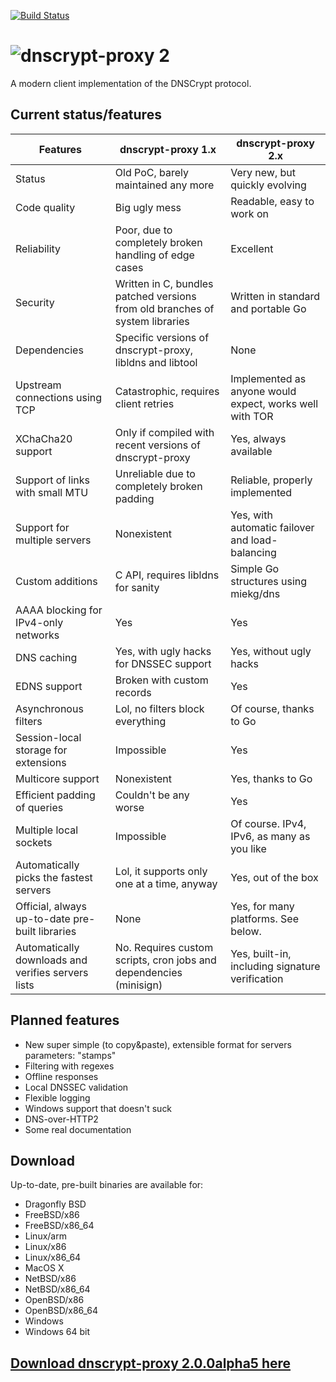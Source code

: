 [![Build Status](https://travis-ci.org/jedisct1/dnscrypt-proxy.svg?branch=master)](https://travis-ci.org/jedisct1/dnscrypt-proxy?branch=master)

# ![dnscrypt-proxy 2](https://raw.github.com/jedisct1/dnscrypt-proxy/master/logo.png?2)

A modern client implementation of the DNSCrypt protocol.

## Current status/features

| Features                                           | dnscrypt-proxy 1.x                                                           | dnscrypt-proxy 2.x                                      |
| -------------------------------------------------- | ---------------------------------------------------------------------------- | ------------------------------------------------------- |
| Status                                             | Old PoC, barely maintained any more                                          | Very new, but quickly evolving                          |
| Code quality                                       | Big ugly mess                                                                | Readable, easy to work on                               |
| Reliability                                        | Poor, due to completely broken handling of edge cases                        | Excellent                                               |
| Security                                           | Written in C, bundles patched versions from old branches of system libraries | Written in standard and portable Go                     |
| Dependencies                                       | Specific versions of dnscrypt-proxy, libldns and libtool                     | None                                                    |
| Upstream connections using TCP                     | Catastrophic, requires client retries                                        | Implemented as anyone would expect, works well with TOR |
| XChaCha20 support                                  | Only if compiled with recent versions of dnscrypt-proxy                      | Yes, always available                                   |
| Support of links with small MTU                    | Unreliable due to completely broken padding                                  | Reliable, properly implemented                          |
| Support for multiple servers                       | Nonexistent                                                                  | Yes, with automatic failover and load-balancing         |
| Custom additions                                   | C API, requires libldns for sanity                                           | Simple Go structures using miekg/dns                    |
| AAAA blocking for IPv4-only networks               | Yes                                                                          | Yes                                                     |
| DNS caching                                        | Yes, with ugly hacks for DNSSEC support                                      | Yes, without ugly hacks                                 |
| EDNS support                                       | Broken with custom records                                                   | Yes                                                     |
| Asynchronous filters                               | Lol, no filters block everything                                             | Of course, thanks to Go                                 |
| Session-local storage for extensions               | Impossible                                                                   | Yes                                                     |
| Multicore support                                  | Nonexistent                                                                  | Yes, thanks to Go                                       |
| Efficient padding of queries                       | Couldn't be any worse                                                        | Yes                                                     |
| Multiple local sockets                             | Impossible                                                                   | Of course. IPv4, IPv6, as many as you like              |
| Automatically picks the fastest servers            | Lol, it supports only one at a time, anyway                                  | Yes, out of the box                                     |
| Official, always up-to-date pre-built libraries    | None                                                                         | Yes, for many platforms. See below.                     |
| Automatically downloads and verifies servers lists | No. Requires custom scripts, cron jobs and dependencies (minisign)           | Yes, built-in, including signature verification         |

## Planned features

* New super simple (to copy&paste), extensible format for servers parameters: "stamps"
* Filtering with regexes
* Offline responses
* Local DNSSEC validation
* Flexible logging
* Windows support that doesn't suck
* DNS-over-HTTP2
* Some real documentation

## Download

Up-to-date, pre-built binaries are available for:

* Dragonfly BSD
* FreeBSD/x86
* FreeBSD/x86_64
* Linux/arm
* Linux/x86
* Linux/x86_64
* MacOS X
* NetBSD/x86
* NetBSD/x86_64
* OpenBSD/x86
* OpenBSD/x86_64
* Windows
* Windows 64 bit

## [Download dnscrypt-proxy 2.0.0alpha5 here](https://github.com/jedisct1/dnscrypt-proxy/releases/latest)

